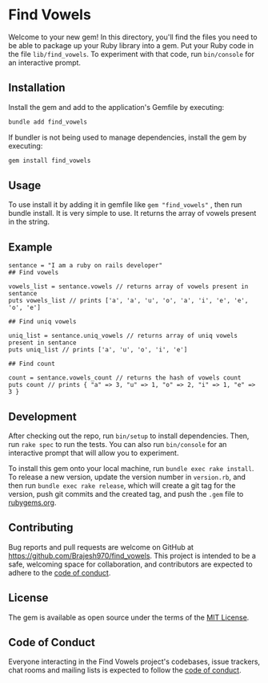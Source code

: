 # Find Vowels

Welcome to your new gem! In this directory, you'll find the files you need to be able to package up your Ruby library into a gem. Put your Ruby code in the file `lib/find_vowels`. To experiment with that code, run `bin/console` for an interactive prompt.

## Installation

Install the gem and add to the application's Gemfile by executing:

```bash
bundle add find_vowels
```

If bundler is not being used to manage dependencies, install the gem by executing:

```bash
gem install find_vowels
```

## Usage
To use install it by adding it in gemfile like  `gem "find_vowels"` , then run bundle install. 
It is very simple to use. It returns the array of vowels present in the string.

## Example 
    sentance = "I am a ruby on rails developer"
    ## Find vowels
    
    vowels_list = sentance.vowels // returns array of vowels present in sentance 
    puts vowels_list // prints ['a', 'a', 'u', 'o', 'a', 'i', 'e', 'e', 'o', 'e']

    ## Find uniq vowels
    
    uniq_list = sentance.uniq_vowels // returns array of uniq vowels present in sentance 
    puts uniq_list // prints ['a', 'u', 'o', 'i', 'e']

    ## Find count
    
    count = sentance.vowels_count // returns the hash of vowels count
    puts count // prints { "a" => 3, "u" => 1, "o" => 2, "i" => 1, "e" => 3 }
      
## Development

After checking out the repo, run `bin/setup` to install dependencies. Then, run `rake spec` to run the tests. You can also run `bin/console` for an interactive prompt that will allow you to experiment.

To install this gem onto your local machine, run `bundle exec rake install`. To release a new version, update the version number in `version.rb`, and then run `bundle exec rake release`, which will create a git tag for the version, push git commits and the created tag, and push the `.gem` file to [rubygems.org](https://rubygems.org).

## Contributing

Bug reports and pull requests are welcome on GitHub at https://github.com/Brajesh970/find_vowels. This project is intended to be a safe, welcoming space for collaboration, and contributors are expected to adhere to the [code of conduct](https://github.com/Brajesh970/find_vowels/blob/master/CODE_OF_CONDUCT.md).

## License

The gem is available as open source under the terms of the [MIT License](https://opensource.org/licenses/MIT).

## Code of Conduct

Everyone interacting in the Find Vowels project's codebases, issue trackers, chat rooms and mailing lists is expected to follow the [code of conduct](https://github.com/Brajesh970/find_vowels/blob/master/CODE_OF_CONDUCT.md).
